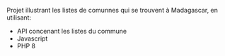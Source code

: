 Projet illustrant les listes de comunnes qui se trouvent à Madagascar, en utilisant:
- API concenant les listes du commune
- Javascript
- PHP 8
